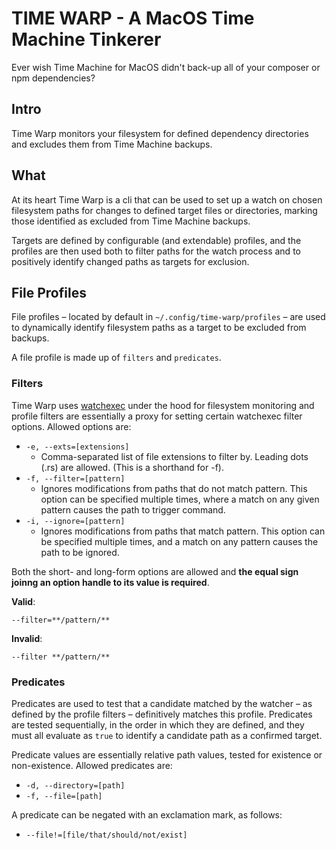 TIME WARP - A MacOS Time Machine Tinkerer
=========================================

Ever wish Time Machine for MacOS didn't back-up all of your composer or npm dependencies?

## Intro

Time Warp monitors your filesystem for defined dependency directories and excludes them from Time Machine backups.

## What

At its heart Time Warp is a cli that can be used to set up a watch on chosen filesystem paths for changes to defined target files or directories, marking those identified as excluded from Time Machine backups.

Targets are defined by configurable (and extendable) profiles, and the profiles are then used both to filter paths for the watch process and to positively identify changed paths as targets for exclusion.

## File Profiles

File profiles – located by default in `~/.config/time-warp/profiles` – are used to dynamically identify filesystem paths as a target to be excluded from backups.

A file profile is made up of `filters` and `predicates`.

### Filters

Time Warp uses [watchexec](https://github.com/watchexec/watchexec) under the hood for filesystem monitoring and profile filters are essentially a proxy for setting certain watchexec filter options. Allowed options are:

  - `-e, --exts=[extensions]`
    - Comma-separated  list  of  file extensions to filter by. Leading
      dots (.rs) are allowed. (This  is  a  shorthand  for -f).
  - `-f, --filter=[pattern]`
    - Ignores modifications from paths that do not match pattern. This
      option can be specified multiple times, where  a  match  on  any
      given pattern causes the path to trigger command.
  - `-i, --ignore=[pattern]`
    - Ignores modifications from paths that match pattern. This option
      can  be  specified  multiple  times,  and a match on any pattern
      causes the path to be ignored.

Both the short- and long-form options are allowed and **the equal sign joinng an option handle to its value is required**.


**Valid**:
```
--filter=**/pattern/**
```

**Invalid**:
```
--filter **/pattern/**
```

### Predicates

Predicates are used to test that a candidate matched by the watcher – as defined by the profile filters – definitively matches this profile. Predicates are tested sequentially, in the order in which they are defined, and they must all evaluate as `true` to identify a candidate path as a confirmed target.

Predicate values are essentially relative path values, tested for existence or non-existence. Allowed predicates are:

  - `-d, --directory=[path]`
  - `-f, --file=[path]`

A predicate can be negated with an exclamation mark, as follows:

  - `--file!=[file/that/should/not/exist]`
